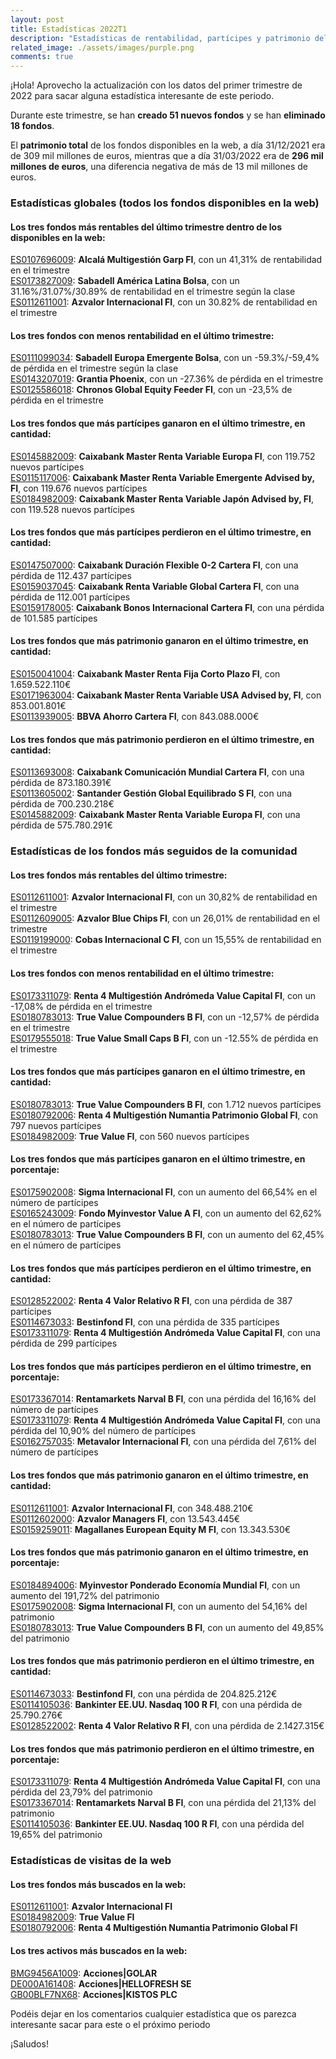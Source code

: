 ```yaml
---
layout: post
title: Estadísticas 2022T1
description: "Estadísticas de rentabilidad, partícipes y patrimonio del primer trimestre de 2022"
related_image: ./assets/images/purple.png
comments: true
---
```

¡Hola! Aprovecho la actualización con los datos del primer trimestre de 2022 para sacar alguna estadística interesante de este periodo.

Durante este trimestre, se han **creado 51 nuevos fondos** y se han **eliminado 18 fondos**.  
  
El **patrimonio total** de los fondos disponibles en la web, a día 31/12/2021 era de 309 mil millones de euros, mientras que a día 31/03/2022 era de **296 mil millones de euros**, una diferencia negativa de más de 13 mil millones de euros.  

### **Estadísticas globales** (todos los fondos disponibles en la web)  
  
#### Los tres **fondos más rentables** del último trimestre dentro de los disponibles en la web:

[ES0107696009](./fondos/ES0107696009.html): **Alcalá Multigestión Garp FI**, con un 41,31% de rentabilidad en el trimestre  
[ES0173827009](./fondos/ES0173827009.html): **Sabadell América Latina Bolsa**, con un 31.16%/31.07%/30.89% de rentabilidad en el trimestre según la clase  
[ES0112611001](./fondos/ES0112611001.html): **Azvalor Internacional FI**, con un 30.82% de rentabilidad en el trimestre  

#### Los tres **fondos con menos rentabilidad** en el último trimestre:

[ES0111099034](./fondos/ES0111099034.html): **Sabadell Europa Emergente Bolsa**, con un -59.3%/-59,4% de pérdida en el trimestre según la clase  
[ES0143207019](./fondos/ES0143207019.html): **Grantia Phoenix**, con un -27.36% de pérdida en el trimestre  
[ES0125586018](./fondos/ES0125586018.html): **Chronos Global Equity Feeder FI**, con un -23,5% de pérdida en el trimestre   

#### Los tres **fondos que más partícipes ganaron** en el último trimestre, en cantidad:

[ES0145882009](./fondos/ES0145882009.html): **Caixabank Master Renta Variable Europa FI**, con 119.752 nuevos partícipes  
[ES0115117006](./fondos/ES0115117006.html): **Caixabank Master Renta Variable Emergente Advised by, FI**, con 119.676 nuevos partícipes  
[ES0184982009](./fondos/ES0184982009.html): **Caixabank Master Renta Variable Japón Advised by, FI**, con 119.528 nuevos partícipes  

#### Los tres **fondos que más partícipes perdieron** en el último trimestre, en cantidad:

[ES0147507000](./fondos/ES0147507000.html): **Caixabank Duración Flexible 0-2 Cartera FI**, con una pérdida de 112.437 partícipes  
[ES0159037045](./fondos/ES0159037045.html): **Caixabank Renta Variable Global Cartera FI**, con una pérdida de 112.001 partícipes  
[ES0159178005](./fondos/ES0159178005.html): **Caixabank Bonos Internacional Cartera FI**, con una pérdida de 101.585 partícipes  

#### Los tres **fondos que más patrimonio ganaron** en el último trimestre, en cantidad:

[ES0150041004](./fondos/ES0150041004.html): **Caixabank Master Renta Fija Corto Plazo FI**, con 1.659.522.110€  
[ES0171963004](./fondos/ES0171963004.html): **Caixabank Master Renta Variable USA Advised by, FI**, con 853.001.801€  
[ES0113939005](./fondos/ES0113939005.html): **BBVA Ahorro Cartera FI**, con 843.088.000€  

#### Los tres **fondos que más patrimonio perdieron** en el último trimestre, en cantidad:

[ES0113693008](./fondos/ES0113693008.html): **Caixabank Comunicación Mundial Cartera FI**, con una pérdida de 873.180.391€  
[ES0113605002](./fondos/ES0113605002.html): **Santander Gestión Global Equilibrado S FI**, con una pérdida de 700.230.218€  
[ES0145882009](./fondos/ES0145882009.html): **Caixabank Master Renta Variable Europa FI**, con una pérdida de 575.780.291€  
  
  
### **Estadísticas de los fondos más seguidos de la comunidad**  
  
#### Los tres **fondos más rentables** del último trimestre:

[ES0112611001](./fondos/ES0112611001.html): **Azvalor Internacional FI**, con un 30,82% de rentabilidad en el trimestre  
[ES0112609005](./fondos/ES0112609005.html): **Azvalor Blue Chips FI**, con un 26,01% de rentabilidad en el trimestre  
[ES0119199000](./fondos/ES0119199000.html): **Cobas Internacional C FI**, con un 15,55% de rentabilidad en el trimestre  

#### Los tres **fondos con menos rentabilidad** en el último trimestre:

[ES0173311079](./fondos/ES0173311079.html): **Renta 4 Multigestión Andrómeda Value Capital FI**, con un -17,08% de pérdida en el trimestre  
[ES0180783013](./fondos/ES0180783013.html): **True Value Compounders B FI**, con un -12,57% de pérdida en el trimestre  
[ES0179555018](./fondos/ES0179555018.html): **True Value Small Caps B FI**, con un -12.55% de pérdida en el trimestre  

#### Los tres **fondos que más partícipes ganaron** en el último trimestre, en **cantidad**:

[ES0180783013](./fondos/ES0180783013.html): **True Value Compounders B FI**, con 1.712 nuevos partícipes  
[ES0180792006](./fondos/ES0180792006.html): **Renta 4 Multigestión Numantia Patrimonio Global FI**, con 797 nuevos partícipes  
[ES0184982009](./fondos/ES0184982009.html): **True Value FI**, con 560 nuevos partícipes  

#### Los tres **fondos que más partícipes ganaron** en el último trimestre, en **porcentaje**:

[ES0175902008](./fondos/ES0175902008.html): **Sigma Internacional FI**, con un aumento del 66,54% en el número de partícipes  
[ES0165243009](./fondos/ES0165243009.html): **Fondo Myinvestor Value A FI**, con un aumento del 62,62% en el número de partícipes  
[ES0180783013](./fondos/ES0180783013.html): **True Value Compounders B FI**, con un aumento del 62,45% en el número de partícipes  

#### Los tres **fondos que más partícipes perdieron** en el último trimestre, en **cantidad**:

[ES0128522002](./fondos/ES0128522002.html): **Renta 4 Valor Relativo R FI**, con una pérdida de 387 partícipes  
[ES0114673033](./fondos/ES0114673033.html): **Bestinfond FI**, con una pérdida de 335 partícipes  
[ES0173311079](./fondos/ES0173311079.html): **Renta 4 Multigestión Andrómeda Value Capital FI**, con una pérdida de 299 partícipes  

#### Los tres **fondos que más partícipes perdieron** en el último trimestre, en **porcentaje**:

[ES0173367014](./fondos/ES0173367014.html): **Rentamarkets Narval B FI**, con una pérdida del 16,16% del número de partícipes  
[ES0173311079](./fondos/ES0173311079.html): **Renta 4 Multigestión Andrómeda Value Capital FI**, con una pérdida del 10,90% del número de partícipes  
[ES0162757035](./fondos/ES0162757035.html): **Metavalor Internacional FI**, con una pérdida del 7,61% del número de partícipes  

#### Los tres **fondos que más patrimonio ganaron** en el último trimestre, en **cantidad**:

[ES0112611001](./fondos/ES0112611001.html): **Azvalor Internacional FI**, con 348.488.210€  
[ES0112602000](./fondos/ES0112602000.html): **Azvalor Managers FI**, con 13.543.445€  
[ES0159259011](./fondos/ES0159259011.html): **Magallanes European Equity M FI**, con 13.343.530€  

#### Los tres **fondos que más patrimonio ganaron** en el último trimestre, en **porcentaje**:

[ES0184894006](./fondos/ES0184894006.html): **Myinvestor Ponderado Economía Mundial FI**, con un aumento del 191,72% del patrimonio  
[ES0175902008](./fondos/ES0175902008.html): **Sigma Internacional FI**, con un aumento del 54,16% del patrimonio  
[ES0180783013](./fondos/ES0180783013.html): **True Value Compounders B FI**, con un aumento del 49,85% del patrimonio  

#### Los tres **fondos que más patrimonio perdieron** en el último trimestre, en **cantidad**:

[ES0114673033](./fondos/ES0114673033.html): **Bestinfond FI**, con una pérdida de 204.825.212€  
[ES0114105036](./fondos/ES0114105036.html): **Bankinter EE.UU. Nasdaq 100 R FI**, con una pérdida de 25.790.276€  
[ES0128522002](./fondos/ES0128522002.html): **Renta 4 Valor Relativo R FI**, con una pérdida de 2.1427.315€  

#### Los tres **fondos que más patrimonio perdieron** en el último trimestre, en **porcentaje**:

[ES0173311079](./fondos/ES0173311079.html): **Renta 4 Multigestión Andrómeda Value Capital FI**, con una pérdida del 23,79% del patrimonio  
[ES0173367014](./fondos/ES0173367014.html): **Rentamarkets Narval B FI**, con una pérdida del 21,13% del patrimonio  
[ES0114105036](./fondos/ES0114105036.html): **Bankinter EE.UU. Nasdaq 100 R FI**, con una pérdida del 19,65% del patrimonio  

### **Estadísticas de visitas de la web**

#### Los tres **fondos más buscados** en la web:

[ES0112611001](./fondos/ES0112611001.html): **Azvalor Internacional FI**  
[ES0184982009](./fondos/ES0184982009.html): **True Value FI**  
[ES0180792006](./fondos/ES0180792006.html): **Renta 4 Multigestión Numantia Patrimonio Global FI**  

#### Los tres **activos más buscados** en la web:

[BMG9456A1009](./activos/BMG9456A1009.html): **Acciones\|GOLAR**  
[DE000A161408](./activos/DE000A161408.html): **Acciones\|HELLOFRESH SE**  
[GB00BLF7NX68](./activos/GB00BLF7NX68.html): **Acciones\|KISTOS PLC**  

Podéis dejar en los comentarios cualquier estadística que os parezca interesante sacar para este o el próximo periodo

¡Saludos!
